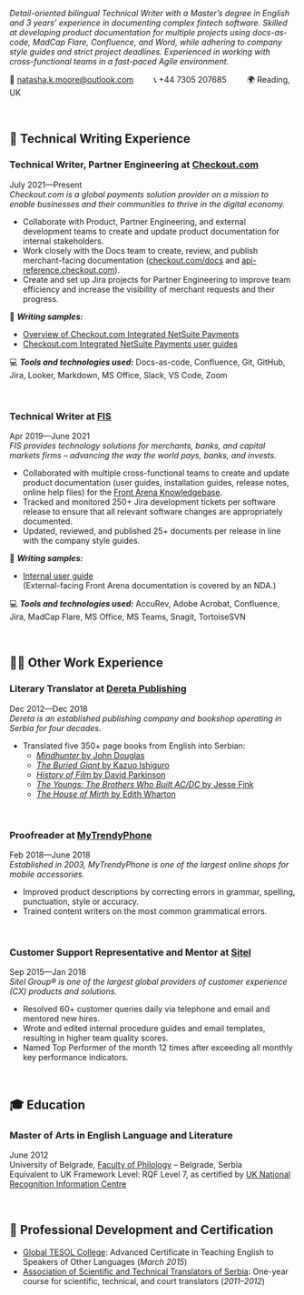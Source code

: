 _Detail-oriented bilingual Technical Writer with a Master’s degree in English and 3 years’ experience in documenting complex fintech software. Skilled at developing product documentation for multiple projects using docs-as-code, MadCap Flare, Confluence, and Word, while adhering to company style guides and strict project deadlines. Experienced in working with cross-functional teams in a fast-paced Agile environment._

📧 natasha.k.moore@outlook.com &emsp;&emsp; 📞 +44 7305 207685 &emsp;&emsp; 🌍 Reading, UK

<br>

## 📝 Technical Writing Experience

### **Technical Writer, Partner Engineering** at [Checkout.com](https://checkout.com)
July 2021—Present <br>
_Checkout.com is a global payments solution provider on a mission to enable businesses and their communities to thrive in the digital economy._
  -	Collaborate with Product, Partner Engineering, and external development teams to create and update product documentation for internal stakeholders.
  -	Work closely with the Docs team to create, review, and publish merchant-facing documentation ([checkout.com/docs](https://checkout.com/docs) and [api-reference.checkout.com](https://api-reference.checkout.com)).
  -	Create and set up Jira projects for Partner Engineering to improve team efficiency and increase the visibility of merchant requests and their progress.
  
📜 **_Writing samples:_**
  - [Overview of Checkout.com Integrated NetSuite Payments](https://www.checkout.com/docs/integrate/erp/netsuite)
  - [Checkout.com Integrated NetSuite Payments user guides](https://www.checkout.com/docs/integrate/erp/netsuite/go-further-with-netsuite)

💻 **_Tools and technologies used:_** Docs-as-code, Confluence, Git, GitHub, Jira, Looker, Markdown, MS Office, Slack, VS Code, Zoom <br>

<br>

### **Technical Writer** at [FIS](https://www.fisglobal.com)
Apr 2019—June 2021 <br>
_FIS provides technology solutions for merchants, banks, and capital markets firms – advancing the way the world pays, banks, and invests._
  -	Collaborated with multiple cross-functional teams to create and update product documentation (user guides, installation guides, release notes, online help files) for the [Front Arena Knowledgebase](https://kbase.frontarena.com/).
  -	Tracked and monitored 250+ Jira development tickets per software release to ensure that all relevant software changes are appropriately documented.
  -	Updated, reviewed, and published 25+ documents per release in line with the company style guides.

📜 **_Writing samples:_**
  - [Internal user guide](https://docs.google.com/document/d/1t-9mPaGAE6kSuRJDdsvagecBJtUnHwoPB2sE9nD40ng/edit?usp=sharing) <br>
  (External-facing Front Arena documentation is covered by an NDA.)
  
💻 **_Tools and technologies used:_** AccuRev, Adobe Acrobat, Confluence, Jira, MadCap Flare, MS Office, MS Teams, Snagit, TortoiseSVN <br>

<br>
    
## 👩‍💻 Other Work Experience

### **Literary Translator** at [Dereta Publishing](https://dereta.rs/)
Dec 2012—Dec 2018 <br>
_Dereta is an established publishing company and bookshop operating in Serbia for four decades._
  - Translated five 350+ page books from English into Serbian:
    - [_Mindhunter_ by John Douglas](https://dereta.rs/63187765-a4f9-45f5-a5f6-115733810c84/Lovac-na-umove.aspx)
    - [_The Buried Giant_ by Kazuo Ishiguro](https://dereta.rs/c1821800-45df-4165-95e6-ad965eee3655/Zakopani-dzin.aspx)
    - [_History of Film_ by David Parkinson](https://dereta.rs/p/5319/Istorija-filma)
    - [_The Youngs: The Brothers Who Built AC/DC_ by Jesse Fink](https://dereta.rs/p/5385/Braca-Jang-kako-je-nastao-ACDC)
    - [_The House of Mirth_ by Edith Wharton](https://dereta.rs/p/10612/Kuca-veselja)

<br>
    
### **Proofreader** at [MyTrendyPhone](https://www.mytrendyphone.eu/)
Feb 2018—June 2018 <br>
_Established in 2003, MyTrendyPhone is one of the largest online shops for mobile accessories._
  - Improved product descriptions by correcting errors in grammar, spelling, punctuation, style or accuracy.
  - Trained content writers on the most common grammatical errors.

<br>

### **Customer Support Representative and Mentor** at [Sitel](https://www.sitel.com/)
Sep 2015—Jan 2018 <br>
_Sitel Group® is one of the largest global providers of customer experience (CX) products and solutions._
  - Resolved 60+ customer queries daily via telephone and email and mentored new hires.
  - Wrote and edited internal procedure guides and email templates, resulting in higher team quality scores.
  - Named Top Performer of the month 12 times after exceeding all monthly key performance indicators.

<br>

## 🎓 Education

### **Master of Arts in English Language and Literature**
June 2012 <br>
University of Belgrade, [Faculty of Philology](http://new.fil.bg.ac.rs/) – Belgrade, Serbia <br>
Equivalent to UK Framework Level: RQF Level 7, as certified by [UK National Recognition Information Centre](https://www.enic.org.uk/)

<br>

## 📓 Professional Development and Certification
  - [Global TESOL College](https://globaltesol.com/): Advanced Certificate in Teaching English to Speakers of Other Languages (_March 2015_)
  - [Association of Scientific and Technical Translators of Serbia](https://prevodi.rs/en/): One-year course for scientific, technical, and court translators (_2011–2012_)


